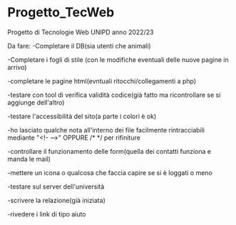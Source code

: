 # Progetto_TecWeb
Progetto di Tecnologie Web UNIPD anno 2022/23

Da fare:
-Completare il DB(sia utenti che animali)

-Completare i fogli di stile (con le modifiche eventuali delle nuove pagine in arrivo)

-completare le pagine html(evntuali ritocchi/collegamenti a php)

-testare con tool di verifica validità codice(già fatto ma ricontrollare se si aggiunge dell'altro)

-testare l'accessibilità del sito(a parte i colori è ok)

-ho lasciato qualche nota all'interno dei file facilmente rintracciabili mediante "<!- -->" OPPURE /* */ per rifiniture

-controllare il funzionamento delle form(quella dei contatti funziona e manda le mail)

-mettere un icona o qualcosa che faccia capire se si è loggati o meno

-testare sul server dell'università

-scrivere la relazione(già iniziata)

-rivedere i link di tipo aiuto

